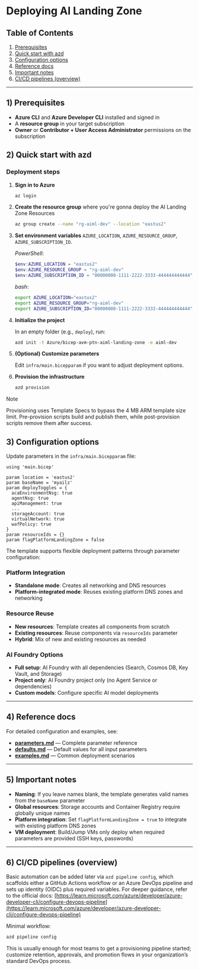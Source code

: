 # Deploying AI Landing Zone

## Table of Contents

1. [Prerequisites](#2-prerequisites)  
2. [Quick start with azd](#3-quick-start-with-azd)  
3. [Configuration options](#4-configuration-options)  
4. [Reference docs](#5-reference-docs)  
5. [Important notes](#6-important-notes)  
6. [CI/CD pipelines (overview)](#7-cicd-pipelines-overview)  

---

## 1) Prerequisites

* **Azure CLI** and **Azure Developer CLI** installed and signed in  
* A **resource group** in your target subscription  
* **Owner** or **Contributor + User Access Administrator** permissions on the subscription  

## 2) Quick start with azd

### Deployment steps

1. **Sign in to Azure**

   ```bash
   az login
   ```

2. **Create the resource group** where you're gonna deploy the AI Landing Zone Resources

   ```bash
   az group create --name "rg-aiml-dev" --location "eastus2"
   ```

3. **Set environment variables** `AZURE_LOCATION`, `AZURE_RESOURCE_GROUP`, `AZURE_SUBSCRIPTION_ID`.

   *PowerShell*:

   ```powershell
   $env:AZURE_LOCATION = "eastus2"
   $env:AZURE_RESOURCE_GROUP = "rg-aiml-dev"
   $env:AZURE_SUBSCRIPTION_ID = "00000000-1111-2222-3333-444444444444"
   ```

   *bash*:

   ```bash
   export AZURE_LOCATION="eastus2"
   export AZURE_RESOURCE_GROUP="rg-aiml-dev"
   export AZURE_SUBSCRIPTION_ID="00000000-1111-2222-3333-444444444444"
   ```

4. **Initialize the project**

   In an empty folder (e.g., `deploy`), run:

   ```bash
   azd init -t Azure/bicep-avm-ptn-aiml-landing-zone -e aiml-dev
   ```

5. **(Optional) Customize parameters**

   Edit `infra/main.bicepparam` if you want to adjust deployment options.

6. **Provision the infrastructure**

   ```bash
   azd provision
   ```

> [!NOTE]  
> Provisioning uses Template Specs to bypass the 4 MB ARM template size limit.
> Pre-provision scripts build and publish them, while post-provision scripts remove them after success.

## 3) Configuration options

Update parameters in the `infra/main.bicepparam` file:

```bicep
using 'main.bicep'

param location = 'eastus2'
param baseName = 'myailz'
param deployToggles = {
  acaEnvironmentNsg: true
  agentNsg: true
  apiManagement: true
  ...
  storageAccount: true
  virtualNetwork: true
  wafPolicy: true
}
param resourceIds = {}
param flagPlatformLandingZone = false
```

The template supports flexible deployment patterns through parameter configuration:

### Platform Integration

* **Standalone mode**: Creates all networking and DNS resources
* **Platform-integrated mode**: Reuses existing platform DNS zones and networking

### Resource Reuse

* **New resources**: Template creates all components from scratch
* **Existing resources**: Reuse components via `resourceIds` parameter
* **Hybrid**: Mix of new and existing resources as needed

### AI Foundry Options

* **Full setup**: AI Foundry with all dependencies (Search, Cosmos DB, Key Vault, and Storage)
* **Project only**: AI Foundry project only (no Agent Service or dependencies)
* **Custom models**: Configure specific AI model deployments

---

## 4) Reference docs

For detailed configuration and examples, see:

* **[parameters.md](./parameters.md)** — Complete parameter reference
* **[defaults.md](./defaults.md)** — Default values for all input parameters
* **[examples.md](./examples.md)** — Common deployment scenarios

---

## 5) Important notes

* **Naming**: If you leave names blank, the template generates valid names from the `baseName` parameter
* **Global resources**: Storage accounts and Container Registry require globally unique names
* **Platform integration**: Set `flagPlatformLandingZone = true` to integrate with existing platform DNS zones
* **VM deployment**: Build/Jump VMs only deploy when required parameters are provided (SSH keys, passwords)

---

## 6) CI/CD pipelines (overview)

Basic automation can be added later via `azd pipeline config`, which scaffolds either a GitHub Actions workflow or an Azure DevOps pipeline and sets up identity (OIDC) plus required variables. For deeper guidance, refer to the official docs: [https://learn.microsoft.com/azure/developer/azure-developer-cli/configure-devops-pipeline](https://learn.microsoft.com/azure/developer/azure-developer-cli/configure-devops-pipeline)

Minimal workflow:

```bash
azd pipeline config
```

This is usually enough for most teams to get a provisioning pipeline started; customize retention, approvals, and promotion flows in your organization’s standard DevOps process.

